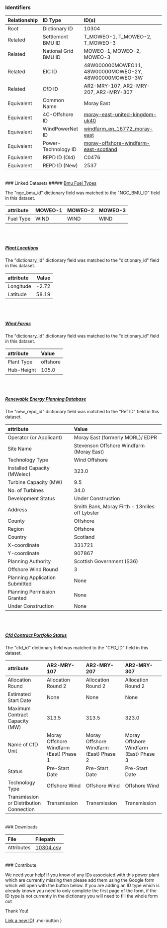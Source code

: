 ### Identifiers

| Relationship   | ID Type              | ID(s)                                                                                                                     |
|:---------------|:---------------------|:--------------------------------------------------------------------------------------------------------------------------|
| Root           | Dictionary ID        | 10304                                                                                                                     |
| Related        | Settlement BMU ID    | T_MOWEO-1, T_MOWEO-2, T_MOWEO-3                                                                                           |
| Related        | National Grid BMU ID | MOWEO-1, MOWEO-2, MOWEO-3                                                                                                 |
| Related        | EIC ID               | 48W000000MOWEO11, 48W00000MOWEO-2Y, 48W00000MOWEO-3W                                                                      |
| Related        | CfD ID               | AR2-MRY-107, AR2-MRY-207, AR2-MRY-307                                                                                     |
| Equivalent     | Common Name          | Moray East                                                                                                                |
| Equivalent     | 4C-Offshore ID       | [moray-east-united-kingdom-uk40](https://www.4coffshore.com/windfarms/united-kingdom/moray-east-united-kingdom-uk40.html) |
| Equivalent     | WindPowerNet ID      | [windfarm_en_16772_moray-east](https://www.thewindpower.net/windfarm_en_16772_moray-east.php)                             |
| Equivalent     | Power-Technology ID  | [moray-offshore-windfarm-east-scotland](https://www.power-technology.com/projects/moray-offshore-windfarm-east-scotland)  |
| Equivalent     | REPD ID (Old)        | C0476                                                                                                                     |
| Equivalent     | REPD ID (New)        | 2537                                                                                                                      |

<br>
### Linked Datasets
##### <a href="https://osuked.github.io/Power-Station-Dictionary/datasets/bmu-fuel-types">Bmu Fuel Types</a>



The "ngc_bmu_id" dictionary field was matched to the "NGC_BMU_ID" field in this dataset.

| attribute   | MOWEO-1   | MOWEO-2   | MOWEO-3   |
|:------------|:----------|:----------|:----------|
| Fuel Type   | WIND      | WIND      | WIND      |

<br><br>
##### <a href="https://osuked.github.io/Power-Station-Dictionary/datasets/plant-locations">Plant Locations</a>



The "dictionary_id" dictionary field was matched to the "dictionary_id" field in this dataset.

| attribute   |   Value |
|:------------|--------:|
| Longitude   |   -2.72 |
| Latitude    |   58.19 |

<br><br>
##### <a href="https://osuked.github.io/Power-Station-Dictionary/datasets/wind-farms">Wind Farms</a>



The "dictionary_id" dictionary field was matched to the "dictionary_id" field in this dataset.

| attribute   | Value    |
|:------------|:---------|
| Plant Type  | offshore |
| Hub-Height  | 105.0    |

<br><br>
##### <a href="https://osuked.github.io/Power-Station-Dictionary/datasets/renewable-energy-planning-database">Renewable Energy Planning Database</a>



The "new_repd_id" dictionary field was matched to the "Ref ID" field in this dataset.

| attribute                      | Value                                         |
|:-------------------------------|:----------------------------------------------|
| Operator (or Applicant)        | Moray East (formerly MORL)/ EDPR              |
| Site Name                      | Stevenson Offshore Windfarm (Moray East)      |
| Technology Type                | Wind Offshore                                 |
| Installed Capacity (MWelec)    | 323.0                                         |
| Turbine Capacity (MW)          | 9.5                                           |
| No. of Turbines                | 34.0                                          |
| Development Status             | Under Construction                            |
| Address                        | Smith Bank, Moray Firth - 13miles off Lybster |
| County                         | Offshore                                      |
| Region                         | Offshore                                      |
| Country                        | Scotland                                      |
| X-coordinate                   | 331721                                        |
| Y-coordinate                   | 907867                                        |
| Planning Authority             | Scottish Government (S36)                     |
| Offshore Wind Round            | 3                                             |
| Planning Application Submitted | None                                          |
| Planning Permission Granted    | None                                          |
| Under Construction             | None                                          |

<br><br>
##### <a href="https://osuked.github.io/Power-Station-Dictionary/datasets/cfd-contract-portfolio-status">Cfd Contract Portfolio Status</a>



The "cfd_id" dictionary field was matched to the "CFD_ID" field in this dataset.

| attribute                               | AR2-MRY-107                            | AR2-MRY-207                            | AR2-MRY-307                            |
|:----------------------------------------|:---------------------------------------|:---------------------------------------|:---------------------------------------|
| Allocation Round                        | Allocation Round 2                     | Allocation Round 2                     | Allocation Round 2                     |
| Estimated Start Date                    | None                                   | None                                   | None                                   |
| Maximum Contract Capacity (MW)          | 313.5                                  | 313.5                                  | 323.0                                  |
| Name of CfD Unit                        | Moray Offshore Windfarm (East) Phase 1 | Moray Offshore Windfarm (East) Phase 2 | Moray Offshore Windfarm (East) Phase 3 |
| Status                                  | Pre-Start Date                         | Pre-Start Date                         | Pre-Start Date                         |
| Technology Type                         | Offshore Wind                          | Offshore Wind                          | Offshore Wind                          |
| Transmission or Distribution Connection | Transmission                           | Transmission                           | Transmission                           |


<br>
### Downloads


| File       | Filepath                                                                              |
|:-----------|:--------------------------------------------------------------------------------------|
| Attributes | [10304.csv](https://osuked.github.io/Power-Station-Dictionary/object_attrs/10304.csv) |


<br>
### Contribute

We need your help! If you know of any IDs associated with this power plant which are currently missing then please add them using the Google form which will open with the button below. If you are adding an ID type which is already known you need to only complete the first page of the form, if the ID type is not currently in the dictionary you will need to fill the whole form out

Thank You!

[Link a new ID](https://docs.google.com/forms/d/e/1FAIpQLSc5jRsQ7NgiLLXbwo9PUdwTQyuqbRwThltG56-o6NVSe7E_nw/viewform?usp=pp_url&entry.251912331=10304){ .md-button }